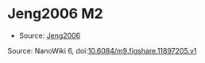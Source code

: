 <a name="material" />

# Jeng2006 M2
<script type="application/ld+json">
  {
    "@context": "https://schema.org/",
    "@type": "ChemicalSubstance",
    "@id": "https://egonw.github.io/nanowiki/nanowiki119.html#material",
    "http://purl.org/dc/terms/conformsTo":
      {
        "@type": "CreativeWork",
        "@id": "https://bioschemas.org/profiles/ChemicalSubstance/0.4-RELEASE/"
      },
    "identfier": "119",
    "name": "Jeng2006 M2",
    "url": "https://egonw.github.io/nanowiki/nanowiki119.html#material",
    "sameAs": "http://127.0.0.1/mediawiki/index.php/Special:URIResolver/Jeng2006_M2"
  }
</script>


* Source: [Jeng2006](Jeng2006.md)


Source: NanoWiki 6, doi:[10.6084/m9.figshare.11897205.v1](https://doi.org/10.6084/m9.figshare.11897205.v1)
